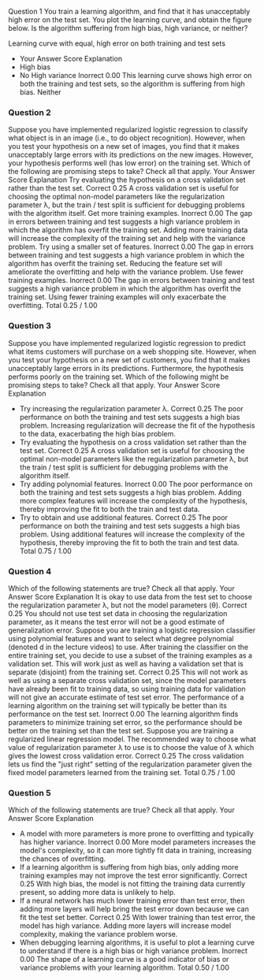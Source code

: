 Question 1
You train a learning algorithm, and find that it has unacceptably high error on the test set. You plot the learning curve, and obtain the figure below. Is the algorithm suffering from high bias, high variance, or neither?

Learning curve with equal, high error on both training and test sets
- Your Answer		Score	Explanation
- High bias			
- No High variance	Inorrect	0.00	This learning curve shows high error on both the training and test sets, so the algorithm is suffering from high bias.
Neither	


### Question 2
Suppose you have implemented regularized logistic regression to classify what object is in an image (i.e., to do object recognition). However, when you test your hypothesis on a new set of images, you find that it makes unacceptably large errors with its predictions on the new images. However, your hypothesis performs well (has low error) on the training set. Which of the following are promising steps to take? Check all that apply.
Your Answer		Score	Explanation
Try evaluating the hypothesis on a cross validation set rather than the test set.	Correct	0.25	A cross validation set is useful for choosing the optimal non-model parameters like the regularization parameter λ, but the train / test split is sufficient for debugging problems with the algorithm itself.
Get more training examples.	Inorrect	0.00	The gap in errors between training and test suggests a high variance problem in which the algorithm has overfit the training set. Adding more training data will increase the complexity of the training set and help with the variance problem.
Try using a smaller set of features.	Inorrect	0.00	The gap in errors between training and test suggests a high variance problem in which the algorithm has overfit the training set. Reducing the feature set will ameliorate the overfitting and help with the variance problem.
Use fewer training examples.	Inorrect	0.00	The gap in errors between training and test suggests a high variance problem in which the algorithm has overfit the training set. Using fewer training examples will only exacerbate the overfitting.
Total		0.25 / 1.00	

### Question 3
Suppose you have implemented regularized logistic regression to predict what items customers will purchase on a web shopping site. However, when you test your hypothesis on a new set of customers, you find that it makes unacceptably large errors in its predictions. Furthermore, the hypothesis performs poorly on the training set. Which of the following might be promising steps to take? Check all that apply.
Your Answer		Score	Explanation
- Try increasing the regularization parameter λ.	Correct	0.25	The poor performance on both the training and test sets suggests a high bias problem. Increasing regularization will decrease the fit of the hypothesis to the data, exacerbating the high bias problem.
- Try evaluating the hypothesis on a cross validation set rather than the test set.	Correct	0.25	A cross validation set is useful for choosing the optimal non-model parameters like the regularization parameter λ, but the train / test split is sufficient for debugging problems with the algorithm itself.
- Try adding polynomial features.	Inorrect	0.00	The poor performance on both the training and test sets suggests a high bias problem. Adding more complex features will increase the complexity of the hypothesis, thereby improving the fit to both the train and test data.
- Try to obtain and use additional features.	Correct	0.25	The poor performance on both the training and test sets suggests a high bias problem. Using additional features will increase the complexity of the hypothesis, thereby improving the fit to both the train and test data.
Total		0.75 / 1.00	

### Question 4
Which of the following statements are true? Check all that apply.
Your Answer		Score	Explanation
It is okay to use data from the test set to choose the regularization parameter λ, but not the model parameters (θ).	Correct	0.25	You should not use test set data in choosing the regularization parameter, as it means the test error will not be a good estimate of generalization error.
Suppose you are training a logistic regression classifier using polynomial features and want to select what degree polynomial (denoted d in the lecture videos) to use. After training the classifier on the entire training set, you decide to use a subset of the training examples as a validation set. This will work just as well as having a validation set that is separate (disjoint) from the training set.	Correct	0.25	This will not work as well as using a separate cross validation set, since the model parameters have already been fit to training data, so using training data for validation will not give an accurate estimate of test set error.
The performance of a learning algorithm on the training set will typically be better than its performance on the test set.	Inorrect	0.00	The learning algorithm finds parameters to minimize training set error, so the performance should be better on the training set than the test set.
Suppose you are training a regularized linear regression model. The recommended way to choose what value of regularization parameter λ to use is to choose the value of λ which gives the lowest cross validation error.	Correct	0.25	The cross validation lets us find the "just right" setting of the regularization parameter given the fixed model parameters learned from the training set.
Total		0.75 / 1.00	

### Question 5
Which of the following statements are true? Check all that apply.
Your Answer		Score	Explanation
- A model with more parameters is more prone to overfitting and typically has higher variance.	Inorrect	0.00	More model parameters increases the model's complexity, so it can more tightly fit data in training, increasing the chances of overfitting.
- If a learning algorithm is suffering from high bias, only adding more training examples may not improve the test error significantly.	Correct	0.25	With high bias, the model is not fitting the training data currently present, so adding more data is unlikely to help.
- If a neural network has much lower training error than test error, then adding more layers will help bring the test error down because we can fit the test set better.	Correct	0.25	With lower training than test error, the model has high variance. Adding more layers will increase model complexity, making the variance problem worse.
- When debugging learning algorithms, it is useful to plot a learning curve to understand if there is a high bias or high variance problem.	Inorrect	0.00	The shape of a learning curve is a good indicator of bias or variance problems with your learning algorithm.
Total		0.50 / 1.00	

